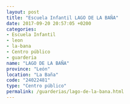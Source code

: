 ```yaml
---
layout: post
title: "Escuela Infantil LAGO DE LA BAÑA"
date: 2017-09-20 20:57:05 +0200
categories:
- Escuela Infantil
- leon
- la-bana
- Centro público
- guarderia
name: "LAGO DE LA BAÑA"
province: "León"
location: "La Baña"
code: "24022481"
type: "Centro público"
permalink: /guarderias/lago-de-la-bana.html
---
```

